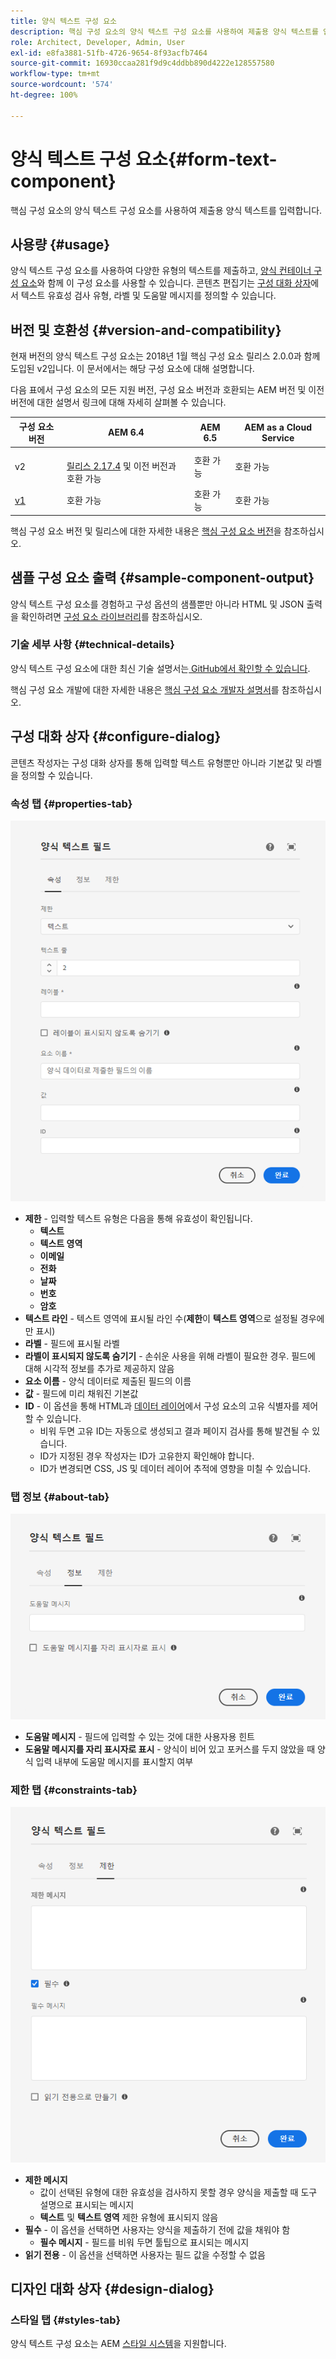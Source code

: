 ```yaml
---
title: 양식 텍스트 구성 요소
description: 핵심 구성 요소의 양식 텍스트 구성 요소를 사용하여 제출용 양식 텍스트를 입력합니다.
role: Architect, Developer, Admin, User
exl-id: e8fa3881-51fb-4726-9654-8f93acfb7464
source-git-commit: 16930ccaa281f9d9c4ddbb890d4222e128557580
workflow-type: tm+mt
source-wordcount: '574'
ht-degree: 100%

---
```


# 양식 텍스트 구성 요소{#form-text-component}

핵심 구성 요소의 양식 텍스트 구성 요소를 사용하여 제출용 양식 텍스트를 입력합니다.

## 사용량 {#usage}

양식 텍스트 구성 요소를 사용하여 다양한 유형의 텍스트를 제출하고, [양식 컨테이너 구성 요소](form-container.md)와 함께 이 구성 요소를 사용할 수 있습니다. 콘텐츠 편집기는 [구성 대화 상자](#configure-dialog)에서 텍스트 유효성 검사 유형, 라벨 및 도움말 메시지를 정의할 수 있습니다.

## 버전 및 호환성 {#version-and-compatibility}

현재 버전의 양식 텍스트 구성 요소는 2018년 1월 핵심 구성 요소 릴리스 2.0.0과 함께 도입된 v2입니다. 이 문서에서는 해당 구성 요소에 대해 설명합니다.

다음 표에서 구성 요소의 모든 지원 버전, 구성 요소 버전과 호환되는 AEM 버전 및 이전 버전에 대한 설명서 링크에 대해 자세히 살펴볼 수 있습니다.

| 구성 요소 버전 | AEM 6.4 | AEM 6.5 | AEM as a Cloud Service |
|--- |--- |--- |---|
| v2 | <br>[릴리스 2.17.4](/help/versions.md) 및 이전 버전과 호환 가능 | 호환 가능 | 호환 가능 |
| [v1](/help/components/v1/form-text-v1.md) | 호환 가능 | 호환 가능 | 호환 가능 |

핵심 구성 요소 버전 및 릴리스에 대한 자세한 내용은 [핵심 구성 요소 버전](/help/versions.md)을 참조하십시오.

## 샘플 구성 요소 출력 {#sample-component-output}

양식 텍스트 구성 요소를 경험하고 구성 옵션의 샘플뿐만 아니라 HTML 및 JSON 출력을 확인하려면 [구성 요소 라이브러리](https://adobe.com/go/aem_cmp_library_form_text_kr)를 참조하십시오.

### 기술 세부 사항 {#technical-details}

양식 텍스트 구성 요소에 대한 최신 기술 설명서는[ GitHub에서 확인할 수 있습니다](https://adobe.com/go/aem_cmp_tech_form_text_v2_kr).

핵심 구성 요소 개발에 대한 자세한 내용은 [핵심 구성 요소 개발자 설명서](/help/developing/overview.md)를 참조하십시오.

## 구성 대화 상자 {#configure-dialog}

콘텐츠 작성자는 구성 대화 상자를 통해 입력할 텍스트 유형뿐만 아니라 기본값 및 라벨을 정의할 수 있습니다.

### 속성 탭 {#properties-tab}

![속성 탭](/help/assets/form-text-edit-properties.png)

* **제한** - 입력할 텍스트 유형은 다음을 통해 유효성이 확인됩니다.
   * **텍스트**
   * **텍스트 영역**
   * **이메일**
   * **전화**
   * **날짜**
   * **번호**
   * **암호**
* **텍스트 라인** - 텍스트 영역에 표시될 라인 수(**제한**&#x200B;이 **텍스트 영역**&#x200B;으로 설정될 경우에만 표시)
* **라벨** - 필드에 표시될 라벨
* **라벨이 표시되지 않도록 숨기기** - 손쉬운 사용을 위해 라벨이 필요한 경우. 필드에 대해 시각적 정보를 추가로 제공하지 않음
* **요소 이름** - 양식 데이터로 제출된 필드의 이름
* **값** - 필드에 미리 채워진 기본값
* **ID** - 이 옵션을 통해 HTML과 [데이터 레이어](/help/developing/data-layer/overview.md)에서 구성 요소의 고유 식별자를 제어할 수 있습니다.
   * 비워 두면 고유 ID는 자동으로 생성되고 결과 페이지 검사를 통해 발견될 수 있습니다.
   * ID가 지정된 경우 작성자는 ID가 고유한지 확인해야 합니다.
   * ID가 변경되면 CSS, JS 및 데이터 레이어 추적에 영향을 미칠 수 있습니다.

### 탭 정보 {#about-tab}

![탭 정보](/help/assets/form-text-edit-about.png)

* **도움말 메시지** - 필드에 입력할 수 있는 것에 대한 사용자용 힌트
* **도움말 메시지를 자리 표시자로 표시** - 양식이 비어 있고 포커스를 두지 않았을 때 양식 입력 내부에 도움말 메시지를 표시할지 여부

### 제한 탭 {#constraints-tab}

![제한 탭](/help/assets/form-text-edit-constraints.png)

* **제한 메시지**
   * 값이 선택된 유형에 대한 유효성을 검사하지 못할 경우 양식을 제출할 때 도구 설명으로 표시되는 메시지
   * **텍스트** 및 **텍스트 영역** 제한 유형에 표시되지 않음
* **필수** - 이 옵션을 선택하면 사용자는 양식을 제출하기 전에 값을 채워야 함
   * **필수 메시지** - 필드를 비워 두면 툴팁으로 표시되는 메시지
* **읽기 전용** - 이 옵션을 선택하면 사용자는 필드 값을 수정할 수 없음

## 디자인 대화 상자 {#design-dialog}

### 스타일 탭 {#styles-tab}

양식 텍스트 구성 요소는 AEM [스타일 시스템](/help/get-started/authoring.md#component-styling)을 지원합니다.

